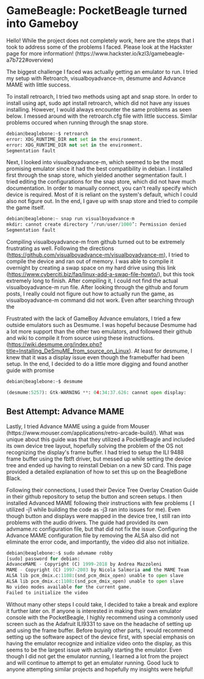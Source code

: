 <h1> GameBeagle: PocketBeagle turned into Gameboy</h1>
Hello! While the project does not completely work, here are the steps that I took to address some of the problems I faced. 
Please look at the Hackster page for more information! (https://www.hackster.io/kzl3/gamebeagle-a7b722#overview)

The biggest challenge I faced was actually getting an emulator to run. I tried my setup with Retroarch, visualboyadvance-m, desmume and Advance MAME with little success.

To install retroarch, I tried two methods using apt and snap store. In order to install using apt, sudo apt install retroarch, which did not have any issues installing. However, I would always encounter the same problems as seen below. I messed around with the retroarch.cfg file with little success. Similar problems occured when running through the snap store.
```python
debian@beaglebone:~$ retroarch
error: XDG_RUNTIME_DIR not set in the environment.
error: XDG_RUNTIME_DIR not set in the environment.
Segmentation fault
```
Next, I looked into visualboyadvance-m, which seemed to be the most promising emulator since it had the best compatibility in debian. I installed first through the snap store, which yielded another segmentation fault. I tried editing the configurations for the snap store, which did not have much documentation. In order to manually connect, you can't really specify which device is required. Most of it is reliant on the system's default, which I could also not figure out. In the end, I gave up with snap store and tried to compile the game itself.
```python
debian@beaglebone:~ snap run visualboyadvance-m
mkdir: cannot create directory ‘/run/user/1000’: Permission denied
Segmentation fault
```
Compiling visualboyadvance-m from github turned out to be extremely frustrating as well. Following the directions (https://github.com/visualboyadvance-m/visualboyadvance-m), I tried to compile the device and ran out of memory. I was able to compile it overnight by creating a swap space on my hard drive using this link (https://www.cyberciti.biz/faq/linux-add-a-swap-file-howto/), but this took extremely long to finish. After compiling it, I could not find the actual visualboyadvance-m run file. After looking through the github and forum posts, I really could not figure out how to actually run the game, as visualboyadvance-m command did not work. Even after searching through the

Frustrated with the lack of GameBoy Advance emulators, I tried a few outside emulators such as Desmume. I was hopeful because Desmume had a lot more support than the other two emulators, and followed their github and wiki to compile it from source using these instructions. (https://wiki.desmume.org/index.php?title=Installing_DeSmuME_from_source_on_Linux). At least for desmume, I knew that it was a display issue even though the framebuffer had been setup. In the end, I decided to do a little more digging and found another guide with promise
```python
debian@beaglebone:~$ desmume

(desmume:5257): Gtk-WARNING **: 04:34:37.626: cannot open display:
```
<h2> Best Attempt: Advance MAME</h2>
Lastly, I tried Advance MAME using a guide from Mouser (https://www.mouser.com/applications/retro-arcade-build/). What was unique about this guide was that they utilized a PocketBeagle and included its own device tree layout, hopefully solving the problem of the OS not recognizing the display's frame buffer. I had tried to setup the ILI 9488 frame buffer using the fbtft driver, but messed up while setting the device tree and ended up having to reinstall Debian on a new SD card. This page provided a detailed explanation of how to set this up on the BeagleBone Black.

Following their connections, I used their Device Tree Overlay Creation Guide in their github repository to setup the button and screen setups. I then installed Advanced MAME following their instructions with few problems ( I utilized -j1 while building the code as -j3 ran into issues for me). Even though button and displays were mapped in the device tree, I still ran into problems with the audio drivers. The guide had provided its own advmame.rc configuration file, but that did not fix the issue. Configuring the Advance MAME configuration file by removing the ALSA also did not eliminate the error code, and importantly, the video did also not initialize.
```python
debian@beaglebone:~$ sudo advmame robby                                                                                                                                                                             
[sudo] password for debian:
AdvanceMAME - Copyright (C) 1999-2018 by Andrea Mazzoleni
MAME - Copyright (C) 1997-2003 by Nicola Salmoria and the MAME Team
ALSA lib pcm_dmix.c:1108:(snd_pcm_dmix_open) unable to open slave
ALSA lib pcm_dmix.c:1108:(snd_pcm_dmix_open) unable to open slave
No video modes available for the current game.
Failed to initialize the video
```

Without many other steps I could take, I decided to take a break and explore it further later on. If anyone is interested in making their own emulator console with the PocketBeagle, I highly recommend using a commonly used screen such as the Adafruit ILI9331 to save on the headache of setting up and using the frame buffer. Before buying other parts, I would recommend setting up the software aspect of the device first, with special emphasis on having the emulator recognize and initialize video onto the display, as this seems to be the largest issue with actually starting the emulator. Even though I did not get the emulator running, I learned a lot from the project and will continue to attempt to get an emulator running. Good luck to anyone attempting similar projects and hopefully my insights were helpful!
